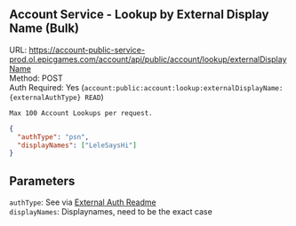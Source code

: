 ## Account Service - Lookup by External Display Name (Bulk)

URL: https://account-public-service-prod.ol.epicgames.com/account/api/public/account/lookup/externalDisplayName \
Method: POST \
Auth Required: Yes (`account:public:account:lookup:externalDisplayName:{externalAuthType} READ`)

`Max 100 Account Lookups per request.`

```json
{
  "authType": "psn",
  "displayNames": ["LeleSaysHi"]
}
```

## Parameters

`authType`: See via [External Auth Readme](../../ExternalAuth/README.md) <br/>
`displayNames`: Displaynames, need to be the exact case
